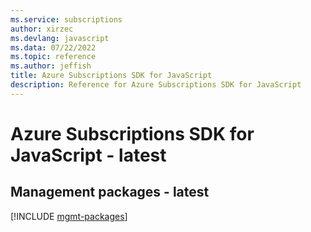 ```yaml
---
ms.service: subscriptions
author: xirzec
ms.devlang: javascript
ms.data: 07/22/2022
ms.topic: reference
ms.author: jeffish
title: Azure Subscriptions SDK for JavaScript
description: Reference for Azure Subscriptions SDK for JavaScript
---
```

# Azure Subscriptions SDK for JavaScript - latest

## Management packages - latest
[!INCLUDE [mgmt-packages](subscriptions-mgmt-index.md)]